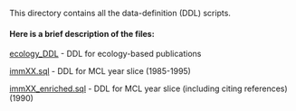 This directory contains all the data-definition (DDL) scripts.

#### Here is a brief description of the files:

[ecology_DDL](ecology_DDL) - DDL for ecology-based publications

[immXX.sql](imm85.sql) - DDL for MCL year slice (1985-1995)

[immXX_enriched.sql](imm90_enriched.sql) - DDL for MCL year slice (including citing references) (1990)
